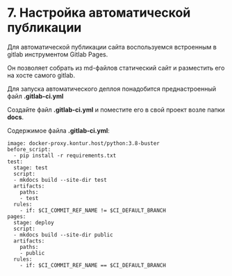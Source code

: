 # 7. Настройка автоматической публикации
Для автоматической публикации сайта воспользуемся встроенным в gitlab инструментом Gitlab Pages.

Он позволяет собрать из md-файлов статический сайт и разместить его на хосте самого gitlab.

Для запуска автоматического деплоя понадобится преднастроенный файл **.gitlab-ci.yml** 

Создайте файл **.gitlab-ci.yml** и поместите его в свой проект возле папки **docs**. 

Содержимое файла **.gitlab-ci.yml**:

```
image: docker-proxy.kontur.host/python:3.8-buster
before_script:
  - pip install -r requirements.txt
test:
  stage: test
  script:
  - mkdocs build --site-dir test
  artifacts:
    paths:
    - test
  rules:
    - if: $CI_COMMIT_REF_NAME != $CI_DEFAULT_BRANCH
pages:
  stage: deploy
  script:
  - mkdocs build --site-dir public
  artifacts:
    paths:
    - public
  rules:
    - if: $CI_COMMIT_REF_NAME == $CI_DEFAULT_BRANCH
```